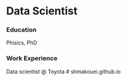 # Data Scientist

### Education
Phisics, PhD

### Work Experience
Data scientist @ Toyota
#   s h m a k o u e i . g i t h u b . i o  
 